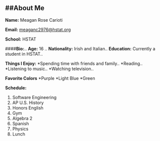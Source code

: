 ##**About Me**
---
**Name:** Meagan Rose Carioti

**Email:** meaganc2976@hstat.org

**School:** HSTAT

####**Bio:**..
**Age:** 16 ..
**Nationality:** Irish and Italian.. 
**Education:** Currently a student in HSTAT..

**Things I Enjoy:** 
*Spending time with friends and family..
*Reading..
*Listening to music..
*Watching television..


**Favorite Colors**
*Purple
*Light Blue
*Green

**Schedule:**
1. Software Engineering
2. AP U.S. History
3. Honors English
4. Gym
5. Algebra 2
6. Spanish
7. Physics
8. Lunch
